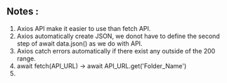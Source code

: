 ## Notes : 

1. Axios API make it easier to use than fetch API.
2. Axios automatically create JSON, we donot have to define the second step of await data.json() as we do with API.
3. Axios catch errors automatically if there exist any outside of the 200 range.
4. await fetch(API_URL) -> await API_URL.get('Folder_Name')
5. 